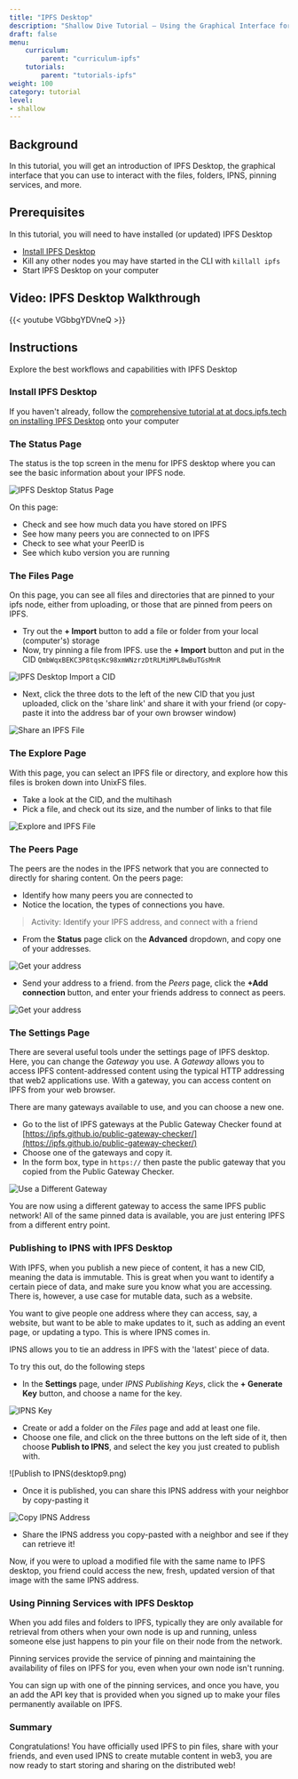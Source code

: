 ```yaml
---
title: "IPFS Desktop"
description: "Shallow Dive Tutorial – Using the Graphical Interface for IPFS"
draft: false
menu:
    curriculum:
        parent: "curriculum-ipfs"
    tutorials:
        parent: "tutorials-ipfs"
weight: 100
category: tutorial
level:
- shallow
---
```


## Background
In this tutorial, you will get an introduction of IPFS Desktop, the graphical interface that you can use to interact with the files, folders, IPNS, pinning services, and more.

## Prerequisites
In this tutorial, you will need to have installed (or updated) IPFS Desktop
* [Install IPFS Desktop](https://docs.ipfs.tech/install/ipfs-desktop/)
* Kill any other nodes you may have started in the CLI with `killall ipfs`
* Start IPFS Desktop on your computer

## Video: IPFS Desktop Walkthrough
{{< youtube VGbbgYDVneQ >}}

## Instructions
Explore the best workflows and capabilities with IPFS Desktop

### Install IPFS Desktop
If you haven't already, follow the [comprehensive tutorial at at docs.ipfs.tech on installing IPFS Desktop](https://docs.ipfs.tech/install/ipfs-desktop/) onto your computer

### The Status Page

The status is the top screen in the menu for IPFS desktop where you can see the basic information about your IPFS node.

![IPFS Desktop Status Page](desktop1.png)

On this page:

* Check and see how much data you have stored on IPFS
* See how many peers you are connected to on IPFS
* Check to see what your PeerID is
* See which kubo version you are running

### The Files Page
On this page, you can see all files and directories that are pinned to your ipfs node, either from uploading, or those that are pinned from peers on IPFS.

* Try out the **+ Import** button to add a file or folder from your local (computer's) storage
* Now, try pinning a file from IPFS. use the **+ Import** button and put in the CID `QmbWqxBEKC3P8tqsKc98xmWNzrzDtRLMiMPL8wBuTGsMnR`

![IPFS Desktop Import a CID](desktop2.png)

* Next, click the three dots to the left of the new CID that you just uploaded, click on the 'share link' and share it with your friend (or copy-paste it into the address bar of your own browser window)

![Share an IPFS File](desktop3.png)

### The Explore Page
With this page, you can select an IPFS file or directory, and explore how this files is broken down into UnixFS files.
* Take a look at the CID, and the multihash
* Pick a file, and check out its size, and the number of links to that file


![Explore and IPFS File](desktop4.png)

### The Peers Page
The peers are the nodes in the IPFS network that you are connected to directly for sharing content. On the peers page:
* Identify how many peers you are connected to
* Notice the location, the types of connections you have.

> Activity: Identify your IPFS address, and connect with a friend

* From the **Status** page click on the **Advanced** dropdown, and copy one of your addresses.

![Get your address](desktop5.png)

* Send your address to a friend. from the _Peers_ page, click the **+Add connection** button, and enter your friends address to connect as peers.

![Get your address](desktop6.png)

### The Settings Page
There are several useful tools under the settings page of IPFS desktop. Here, you can change the _Gateway_ you use. A _Gateway_ allows you to access IPFS content-addressed content using the typical HTTP addressing that web2 applications use. With a gateway, you can access content on IPFS from your web browser.

There are many gateways available to use, and you can choose a new one.
* Go to the list of IPFS gateways at the Public Gateway Checker found at [https://ipfs.github.io/public-gateway-checker/](https://ipfs.github.io/public-gateway-checker/)
* Choose one of the gateways and copy it.
* In the form box, type in `https://` then paste the public gateway that you copied from the Public Gateway Checker.

![Use a Different Gateway](desktop7.png)

You are now using a different gateway to access the same IPFS public network! All of the same pinned data is available, you are just entering IPFS from a different entry point.

### Publishing to IPNS with IPFS Desktop
With IPFS, when you publish a new piece of content, it has a new CID, meaning the data is immutable. This is great when you want to identify a certain piece of data, and make sure you know what you are accessing. There is, however, a use case for mutable data, such as a website.

You want to give people one address where they can access, say, a website, but want to be able to make updates to it, such as adding an event page, or updating a typo. This is where IPNS comes in.

IPNS allows you to tie an address in IPFS with the 'latest' piece of data.

To try this out, do the following steps
* In the **Settings** page, under _IPNS Publishing Keys_, click the **+ Generate Key** button, and choose a name for the key.

![IPNS Key](desktop8.png)

* Create or add a folder on the _Files_ page and add at least one file.
* Choose one file, and click on the three buttons on the left side of it, then choose **Publish to IPNS**, and select the key you just created to publish with.

![Publish to IPNS(desktop9.png)

* Once it is published, you can share this IPNS address with your neighbor by copy-pasting it

![Copy IPNS Address](desktop10.png)

<!-- Example IPNS Address _(copy-paste into your browser)_:
```
https://ipfs.fleek.co/ipns/k51qzi5uqu5dkb2z7inxiyvc7owjo1wc0mpnltijeizdco3qenov3xuzpop75j
``` -->
* Share the IPNS address you copy-pasted with a neighbor and see if they can retrieve it!

Now, if you were to upload a modified file with the same name to IPFS desktop, you friend could access the new, fresh, updated version of that image with the same IPNS address.

### Using Pinning Services with IPFS Desktop
When you add files and folders to IPFS, typically they are only available for retrieval from others when your own node is up and running, unless someone else just happens to pin your file on their node from the network.

Pinning services provide the service of pinning and maintaining the availability of files on IPFS for you, even when your own node isn't running.

You can sign up with one of the pinning services, and once you have, you an add the API key that is provided when you signed up to make your files permanently available on IPFS.



### Summary
Congratulations! You have officially used IPFS to pin files, share with your friends, and even used IPNS to create mutable content in web3, you are now ready to start storing and sharing on the distributed web!
